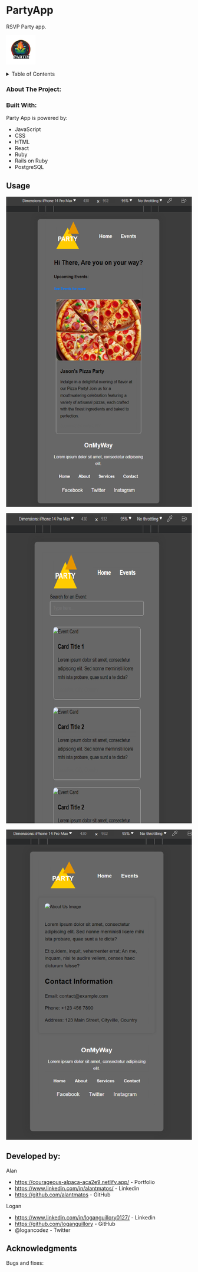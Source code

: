 
# PartyApp
RSVP Party app.

<div>
 <p>
    <img src="images/icon.png" alt="Logo" width="80" height="80">
  </p>
</div>


<!-- TABLE OF CONTENTS -->
<details>
  <summary>Table of Contents</summary>
  <ol>
    <li>
      <a href="#about-the-project">About The Project</a>
      <ul>
        <li><a href="#built-with">Built With</a></li>
      </ul>
    </li>
    <li>
      <a href="#getting-started">Getting Started</a>
      <ul>
        <li><a href="#prerequisites">Prerequisites</a></li>
        <li><a href="#installation">Installation</a></li>
      </ul>
    </li>
    <li><a href="#usage">Usage</a></li>
    <li><a href="#contact">Contact</a></li>
    <li><a href="#acknowledgments">Acknowledgments</a></li>
  </ol>
</details>


### About The Project:






### Built With:

Party App is powered by: 

* JavaScript
* CSS
* HTML
* React
* Ruby
* Rails on Ruby
* PostgreSQL





<!-- USAGE EXAMPLES -->
## Usage

<div>
<div>
 <p>
    <img src="images/homepage.png" alt="Logo" width="530" height="840">
  </p>
</div>
<div>
 <p>
    <img src="images/eventspage.png" alt="Logo" width="530" height="840">
  </p>
</div>
<div>
 <p>
    <img src="images/aboutpage.png" alt="Logo" width="530" height="840">
  </p>
</div>
</div>





<!-- CONTACT -->
## Developed by:

Alan 
* https://courageous-alpaca-aca2e9.netlify.app/ - Portfolio
* https://www.linkedin.com/in/alantmatos/ -  Linkedin
* https://github.com/alantmatos - GitHub


Logan
* https://www.linkedin.com/in/loganguillory0127/ - Linkedin
* https://github.com/loganguillory - GitHub
* @logancodez - Twitter



<!-- ACKNOWLEDGMENTS -->
## Acknowledgments

Bugs and fixes:







